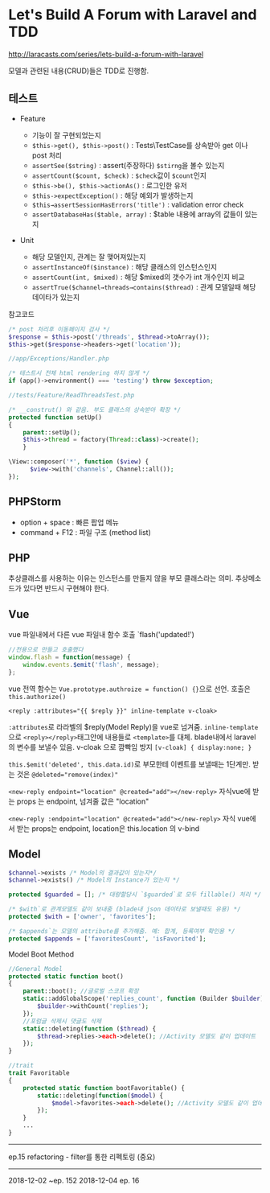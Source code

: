 # Let's Build A Forum with Laravel and TDD
http://laracasts.com/series/lets-build-a-forum-with-laravel

모델과 관련된 내용(CRUD)들은 TDD로 진행함.


## 테스트 

- Feature
    - 기능이 잘 구현되었는지
    - `$this->get(), $this->post()` : Tests\TestCase를 상속받아 get 이나 post 처리
    - `assertSee($string)` : assert(주장하다) `$stirng`을 볼수 있는지
    - `assertCount($count, $check)` : `$check`값이 `$count`인지
    - `$this->be(), $this->actionAs()` : 로그인한 유저
    - `$this->expectException()` : 해당 예외가 발생하는지
    - `$this→assertSessionHasErrors('title')` : validation error check
    - `assertDatabaseHas($table, array)` : $table 내용에 array의 값들이 있는지

- Unit
    - 해당 모델인지, 관계는 잘 맺어져있는지
    - `assertInstanceOf($instance)` : 해당 클래스의 인스턴스인지
    - `assertCount(int, $mixed)` : 해당 $mixed의 갯수가 int 개수인지 비교
    - `assertTrue($channel→threads→contains($thread)` : 관계 모델일때 해당 데이타가 있는지


참고코드

```php
/* post 처리후 이동페이지 검사 */
$response = $this->post('/threads', $thread->toArray());
$this->get($response->headers->get('location'));
```

```php        
//app/Exceptions/Handler.php

/* 테스트시 전체 html rendering 하지 않게 */
if (app()->environment() === 'testing') throw $exception;
```

```php        
//tests/Feature/ReadThreadsTest.php

/* __construt() 와 같음. 부도 클래스의 상속받아 확장 */
protected function setUp()
{
    parent::setUp();
    $this->thread = factory(Thread::class)->create();
    }
```


```php        
\View::composer('*', function ($view) {
      $view->with('channels', Channel::all());
});
```



## PHPStorm

- option + space : 빠른 팝업 메뉴
- command + F12 : 파일 구조 (method list)



## PHP

추상클래스를 사용하는 이유는 인스턴스를 만들지 않을 부모 클래스라는 의미.
추상메소드가 있다면 반드시 구현해야 한다.



## Vue

vue 파일내에서 다른 vue 파일내 함수 호출 `flash('updated!')

```javascript
//전용으로 만들고 호출했다
window.flash = function(message) {
    window.events.$emit('flash', message);
};
```

vue 전역 함수는 `Vue.prototype.authroize = function() {}`으로 선언. 호출은 `this.authorize()`

```vue
<reply :attributes="{{ $reply }}" inline-template v-cloak>
```

`:attributes`로 라라벨의 $reply(Model Reply)을 vue로 넘겨줌.
`inline-template`으로 `<reply></reply>`태그안에 내용들로 `<template>`를 대체. blade내에서 laravel의 변수를 보낼수 있음.
v-cloak 으로 깜빡임 방지 `[v-cloak] { display:none; }` 

`this.$emit('deleted', this.data.id)`로 부모한테 이벤트를 보낼때는 1단계만. 받는 것은 `@deleted="remove(index)"`

`<new-reply endpoint="location" @created="add"></new-reply>` 
자식vue에 받는 props 는 endpoint, 넘겨줄 값은 "location"

`<new-reply :endpoint="location" @created="add"></new-reply>`
자식 vue에서 받는 props는 endpoint, location은 this.location 의 v-bind

## Model

```php        
$channel->exists /* Model의 결과값이 있는지*/
$channel->exists() /* Model의 Instance가 있는지 */
```

```php
protected $guarded = []; /* 대량할당시 `$guarded`로 모두 fillable() 처리 */

/* $with`로 관계모델도 같이 보내줌 (blade내 json 데이타로 보낼때도 유용) */
protected $with = ['owner', 'favorites']; 

/* $appends`는 모델의 attribute를 추가해줌. 예: 합계, 등록여부 확인용 */
protected $appends = ['favoritesCount', 'isFavorited']; 
```

Model Boot Method

```php
//General Model
protected static function boot()
{
    parent::boot(); //글로벌 스코프 확장
    static::addGlobalScope('replies_count', function (Builder $builder) {
        $builder->withCount('replies');
    });
    //포럼글 삭제시 댓글도 삭제
    static::deleting(function ($thread) {
        $thread->replies->each->delete(); //Activity 모델도 같이 업데이트
    });
}
```

```php
//trait
trait Favoritable
{
    protected static function bootFavoritable() {
        static::deleting(function($model) {
            $model->favorites->each->delete(); //Activity 모델도 같이 업데이트
        });
    }
    ...
}
```



---

ep.15 refactoring - filter를 통한 리펙토링 (중요)

---

2018-12-02 ~ep. 152
2018-12-04 ep. 16

